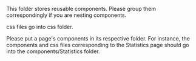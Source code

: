 This folder stores reusable components. Please group them correspondingly if you are nesting components.

css files go into css folder. 

Please put a page's components in its respective folder. For instance, the components and css files
corresponding to the Statistics page should go into the components/Statistics folder.